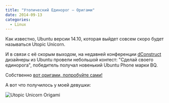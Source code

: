 ```yaml
---
title: "Утопический Единорог – Оригами"
date: 2014-09-13
categories:
  - Linux
---
```


Как известно, Ubuntu версии 14.10, которая выйдет совсем скоро будет называться Utopic Unicorn.

И в связи с её скорым выходом, на недавней конференции [dConstruct](http://2014.dconstruct.org/) дизайнеры из Ubuntu провели небольшой контест: "Сделай своего единорога", победитель получал новенький Ubuntu Phone марки BQ.

Собственно [вот оригами, попробуйте сами!](042_CAN_dConstruct_instructions.pdf)

А вот что получилось у моей девушки:

![Utopic Unicorn Origami](unicorn.jpg)
